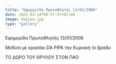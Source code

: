 ```yaml
---
title: "Εφημερίδα Πρωταθλητής 13/01/2006"
date: 2022-03-14T08:57:57+02:00
image: dapipa.jpg
type: "gallery"
---
```


Εφημερίδα Πρωταθλητής 13/01/2006

Μεθύσι με κρασάκι DA PIPA την Κυριακή το βράδυ

ΤΟ ΔΩΡΟ ΤΟΥ ΘΡΥΛΟΥ ΣΤΟΝ ΠΑΟ

